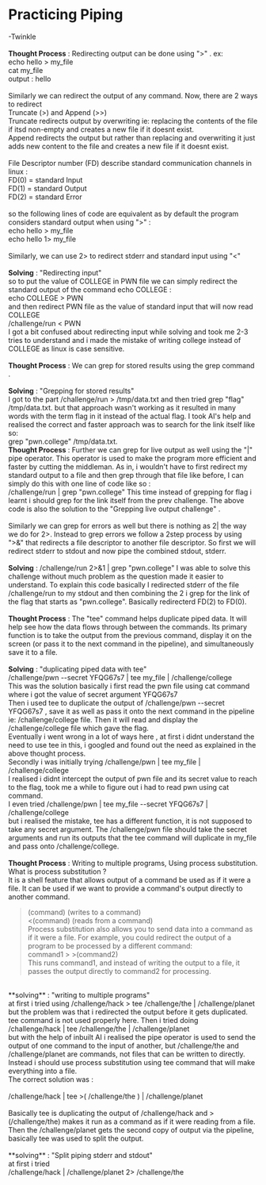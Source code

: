 # Practicing Piping
-Twinkle
<br><br>
**Thought Process** : Redirecting output can be done using ">" . ex:<br>
                      echo hello > my_file <br>
                      cat my_file <br>
                      output  : hello<br>
                      <br>
                      Similarly we can redirect the output of any command. Now, there are 2 ways to redirect <br>
                      Truncate (>) and Append (>>) <br>
                      Truncate redirects output by overwriting ie: replacing the contents of the file if itsd non-empty 
                      and creates a new file if it doesnt exist. <br>
                      Append redirects the output but rather than replacing and overwriting it just adds new content to the file 
                      and creates a new file if it doesnt exist. <br>
                      <br>
                      File Descriptor number (FD) describe standard communication channels in linux : <br>
                      FD(0) = standard Input <br>
                      FD(1) = standard Output <br>
                      FD(2) = standard Error <br>
                      <br>
                      so the following lines of code are equivalent as by default the program considers standard output when using ">" : <br>
                      echo hello > my_file <br>
                      echo hello 1> my_file <br>
                      <br>
                      Similarly, we can use 2> to redirect stderr and standard input using "<" <br>
                      <br>
**Solving** : "Redirecting input" <br>
              so to put the value of COLLEGE in PWN file we can simply redirect the standard output of the command echo COLLEGE :<br>
              echo COLLEGE > PWN <br>
              and then redirect PWN file as the value of standard input that will now read COLLEGE <br>
              /challenge/run < PWN <br>
              I got a bit confused about redirecting input while solving and took me 2-3 tries to understand and i made the mistake of writing college instead of COLLEGE as linux is case sensitive.<br>
<br>
**Thought Process** : We can grep for stored results using the grep command . <br>
<br>
**Solving** : "Grepping for stored results" <br>
              I got to the part /challenge/run > /tmp/data.txt and then tried grep "flag" /tmp/data.txt. but that approach wasn't working as it resulted in many words with the term flag in it instead of the actual flag. I took AI's help and realised the correct and faster approach was to search for the link itself like so:<br>
              grep "pwn.college" /tmp/data.txt.
              <br>
**Thought Process** : Further we can grep for live output as well using the "|" pipe operator. This operator is used to make the program more efficient and faster by cutting the middleman. As in, i wouldn't have to first redirect my standard output to a file and then grep through that file like before, I can simply do this with one line of code like so : <br>
/challenge/run | grep "pwn.college" 
This time instead of grepping for flag i learnt i should grep for the link itself from the prev challenge. The above code is also the solution to the "Grepping live output challenge" .<br>
<br>
Similarly we can grep for errors as well but there is nothing as 2| the way we do for 2>. Instead to grep errors we follow a 2step process by using ">&" that redirects a file descriptor to another file descriptor. So first we will redirect stderr to stdout and now pipe  the combined stdout, stderr.<br>
<br>
**Solving** : /challenge/run 2>&1 | grep "pwn.college" 
              I was able to solve this challenge without much problem as the question made it easier to understand. To explain this code basically I redirected stderr of the file /challenge/run to my stdout and then combining the 2 i grep for the link of the flag that starts as "pwn.college". Basically redirecterd FD(2) to FD(0).
              <br>
  <br>
  **Thought Process** : The "tee" command helps duplicate piped data. It will help see how the data flows through between the commands. Its primary function is to take the output from the previous command, display it on the screen (or pass it to the next command in the pipeline), and simultaneously save it to a file.
  <br> <br>
  **Solving** : "duplicating piped data with tee"
  <br> 
  /challenge/pwn --secret YFQG67s7 | tee my_file | /challenge/college 
  <br> This was the solution basically i first read the pwn file using cat command where i got the value of secret argument YFQG67s7
  <br> Then i used tee to duplicate the output of /challenge/pwn --secret YFQG67s7 , save it as well as pass it onto the next command in the pipeline ie: /challenge/college file. Then it will read and display the /challenge/college file which gave the flag. <br>
  Eventually i went wrong in a lot of ways here , at first i didnt understand the need to use tee in this, i googled and found out the need as explained in the above thought process. <br>
  Secondly i was initially trying /challenge/pwn | tee my_file | /challenge/college <br>
  I realised i didnt intercept the output of pwn file and its secret value to reach to the flag, took me a while to figure out i had to read pwn using cat command. <br>
  I even tried /challenge/pwn | tee my_file --secret  YFQG67s7 | /challenge/college <br>
  but i realised the mistake, tee has a different function, it is not supposed to take any secret argument. The /challenge/pwn file should take the secret arguments and run its outputs that the tee command will duplicate in my_file and pass onto /challenge/college.
  <br><br>
  **Thought Process**  : Writing to multiple programs, Using process substitution. What is process substitution ? <br>
  It is a shell feature that allows output of a command be used as if it were a file. It can be used if we want to provide a command's output directly to another command.<br>
  >(command) (writes to a command)<br>
<(command) (reads from a command)<br>
Process substitution also allows you to send data into a command as if it were a file. For example, you could redirect the output of a program to be processed by a different command:<br>
command1 > >(command2) <br> 
This runs command1, and instead of writing the output to a file, it passes the output directly to command2 for processing.<br>
<br>
**solving** : "writing to multiple programs" <br>
at first i tried using /challenge/hack >  tee /challenge/the | /challenge/planet
but the problem was that i redirected the output before it gets duplicated. tee command is not used properly here. Then i tried doing<br>
/challenge/hack | tee /challenge/the | /challenge/planet <br>
but with the help of inbuilt AI i realised the pipe operator is used to send the output of one command to the input of another, but /challenge/the and /challenge/planet are commands, not files that can be written to directly. <br>
Instead i should use process substitution using tee command that will make everything into a file. <br>
The correct solution was :<br><br>
/challenge/hack | tee >( /challenge/the ) | /challenge/planet
<br><br>
Basically tee is duplicating the output of /challenge/hack and >(/challenge/the) makes it run as a command as if it were reading from a file. Then the /challenge/planet gets the second copy of output via the pipeline, basically tee was used to split the output. <br>
<br>
**solving** : "Split piping stderr and stdout"<br>
at first i tried <br>
/challenge/hack | /challenge/planet 2> /challenge/the<br>


  
